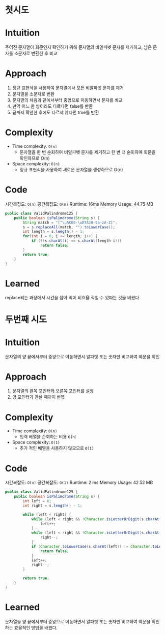# 첫시도

# Intuition
주어진 문자열이 회문인지 확인하기 위해 문자열의 비알파벳 문자를 제거하고, 남은 문자를 소문자로 변환한 후 비교

# Approach
1. 정규 표현식을 사용하여 문자열에서 모든 비알파벳 문자를 제거
2. 문자열을 소문자로 변환
3. 문자열의 처음과 끝에서부터 중앙으로 이동하면서 문자를 비교
4. 만약 어느 한 쌍이라도 다르다면 false를 반환
5. 끝까지 확인한 후에도 다르지 않다면 true를 반환

# Complexity
- Time complexity: `O(n)`
  - 문자열을 한 번 순회하여 비알파벳 문자를 제거하고 한 번 더 순회하여 회문을 확인하므로 O(n)
- Space complexity: `O(n)`
  - 정규 표현식을 사용하여 새로운 문자열을 생성하므로 O(n)

# Code
시간복잡도: `O(n)`
공간복잡도: `O(n)`
Runtime: 16ms
Memory Usage: 44.75 MB

```java
public class ValidPalindrome125 {
    public boolean isPalindrome(String s) {
        String match = "[^\uAC00-\uD7A30-9a-zA-Z]";
        s = s.replaceAll(match, "").toLowerCase();
        int length = s.length() - 1;
        for(int i = 0; i <= length; i++) {
            if (!(s.charAt(i) == s.charAt(length-i)))
                return false;
        }
        return true;
    }
}
```

# Learned
replace되는 과정에서 시간을 잡아 먹어 비효율 적일 수 있따는 것을 배웠다

# 두번째 시도
# Intuition
문자열의 양 끝에서부터 중앙으로 이동하면서 알파벳 또는 숫자만 비교하여 회문을 확인

# Approach
1. 문자열의 왼쪽 포인터와 오른쪽 포인터를 설정
2. 양 포인터가 만날 때까지 반복

# Complexity
- Time complexity: `O(n)`
    - 입력 배열을 순회하는 비용 `O(n)`
- Space complexity: `O(1)`
    - 추가 적인 배열을 사용하지 않으므로 `O(1)`

# Code
시간복잡도: `O(n)`
공간복잡도: `O(1)`
Runtime: 2 ms
Memory Usage: 42.52 MB
```java
public class ValidPalindrome125 {
    public boolean isPalindrome(String s) {
        int left = 0;
        int right = s.length() - 1;

        while (left < right) {
            while (left < right && !Character.isLetterOrDigit(s.charAt(left))) {
                left++;
            }
            while (left < right && !Character.isLetterOrDigit(s.charAt(right))) {
                right--;
            }
            if (Character.toLowerCase(s.charAt(left)) != Character.toLowerCase(s.charAt(right))) {
                return false;
            }
            left++;
            right--;
        }

        return true;
    }
}
```

# Learned
문자열을 양 끝에서부터 중앙으로 이동하면서 알파벳 또는 숫자만 비교하여 회문을 확인하는 효율적인 방법을 배웠다.
